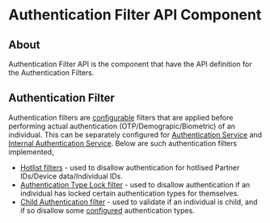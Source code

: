 # Authentication Filter API Component
## About
Authentication Filter API is the component that have the API definition for the Authentication Filters. 

## Authentication Filter
Authentication filters are [configurable](https://github.com/mosip/mosip-config) filters that are applied before performing actual authentication (OTP/Demograpic/Biometric) of an individual. 
This can be separately configured for [Authentication Service](../authentication-service) and [Internal Authentication Service](../authentication-internal-service).
Below are such authentication filters implemented, 
* [Hotlist filters](../authentication-hotlistfilter-impl) - used to disallow authentication for hotlised Partner IDs/Device data/Individual IDs.
* [Authentication Type Lock filter](../authentication-authtypelockfilter-impl) - used to disallow authentication if an individual has locked certain authentication types for themselves.
* [Child Authentication filter](https://github.com/mosip/mosip-ref-impl/tree/1.2.0-rc2/authentication/authentication-childauthfilter-impl) - used to validate if an individual is child, and if so disallow some [configured](https://github.com/mosip/mosip-config) authentication types.

